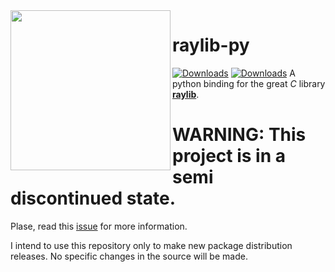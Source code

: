 

<img align="left" src="https://github.com/overdev/raylib-py/blob/master/logo/raylib-py_256x256.png" width=256>

# raylib-py

[![Downloads](https://pepy.tech/badge/raylib-py)](https://pepy.tech/project/raylib-py)
[![Downloads](https://pepy.tech/badge/raylib-py/month)](https://pepy.tech/project/raylib-py)
A python binding for the great _C_ library **[raylib](https://github.com/raysan5/raylib)**.


# WARNING: This project is in a semi discontinued state.

Plase, read this [issue](https://github.com/overdev/raylib-py/issues/45) for more information.

I intend to use this repository only to make new package distribution releases.
No specific changes in the source will be made.

